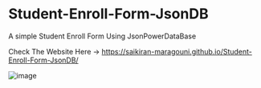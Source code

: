 # Student-Enroll-Form-JsonDB
A simple Student Enroll Form Using JsonPowerDataBase

Check The Website Here -> https://saikiran-maragouni.github.io/Student-Enroll-Form-JsonDB/

![image](https://user-images.githubusercontent.com/100951913/218173814-fd64ee3b-b336-4c65-a7a4-6d00d2fc4cae.png)

